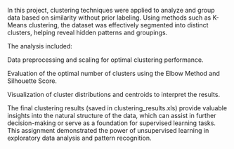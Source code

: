 In this project, clustering techniques were applied to analyze and group data based on similarity without prior labeling. Using methods such as K-Means clustering, the dataset was effectively segmented into distinct clusters, helping reveal hidden patterns and groupings.

The analysis included:

Data preprocessing and scaling for optimal clustering performance.

Evaluation of the optimal number of clusters using the Elbow Method and Silhouette Score.

Visualization of cluster distributions and centroids to interpret the results.

The final clustering results (saved in clustering_results.xls) provide valuable insights into the natural structure of the data, which can assist in further decision-making or serve as a foundation for supervised learning tasks. This assignment demonstrated the power of unsupervised learning in exploratory data analysis and pattern recognition.
